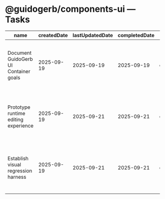 # @guidogerb/components-ui — Tasks

| name                                  | createdDate | lastUpdatedDate | completedDate | status   | description                                                                                                   |
| ------------------------------------- | ----------- | --------------- | ------------- | -------- | ------------------------------------------------------------------------------------------------------------- |
| Document GuidoGerb UI Container goals | 2025-09-19  | 2025-09-19      | 2025-09-19    | complete | Updated README to reflect the spec, current ResponsiveSlot stop-gap, and contribution expectations.           |
| Prototype runtime editing experience  | 2025-09-19  | 2025-09-21      | 2025-09-21    | complete | Build the editable container flow with local drafts, GraphQL persistence, and overflow diagnostics.           |
| Establish visual regression harness   | 2025-09-19  | 2025-09-21      | 2025-09-21    | complete | Capture Percy/Chromatic baselines to guard slot sizing and responsive behaviour once the new container ships. |
